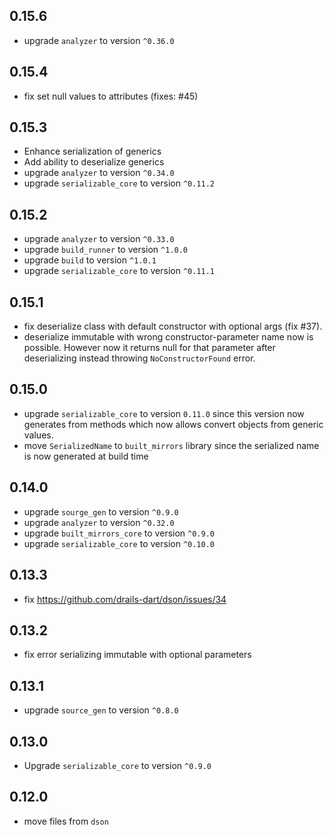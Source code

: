 ## 0.15.6
   
- upgrade `analyzer` to version `^0.36.0`

## 0.15.4

- fix set null values to attributes (fixes: #45)

## 0.15.3

- Enhance serialization of generics
- Add ability to deserialize generics
- upgrade `analyzer` to version `^0.34.0`
- upgrade `serializable_core` to version `^0.11.2`

## 0.15.2

- upgrade `analyzer` to version `^0.33.0`
- upgrade `build_runner` to version `^1.0.0`
- upgrade `build` to version `^1.0.1`
- upgrade `serializable_core` to version `^0.11.1`

## 0.15.1

- fix deserialize class with default constructor with optional args (fix #37).
- deserialize immutable with wrong constructor-parameter name now is possible. However now it returns null for that parameter after deserializing instead throwing `NoConstructorFound` error.

## 0.15.0

- upgrade `serializable_core` to version `0.11.0` since
  this version now generates from methods which now allows
  convert objects from generic values.
- move `SerializedName` to `built_mirrors` library since
  the serialized name is now generated at build time

## 0.14.0

- upgrade `sourge_gen` to version `^0.9.0`
- upgrade `analyzer` to version `^0.32.0`
- upgrade `built_mirrors_core` to version `^0.9.0`
- upgrade `serializable_core` to version `^0.10.0`

## 0.13.3

- fix https://github.com/drails-dart/dson/issues/34

## 0.13.2

- fix error serializing immutable with optional parameters

## 0.13.1

- upgrade `source_gen` to version `^0.8.0`

## 0.13.0

- Upgrade `serializable_core` to version `^0.9.0`

## 0.12.0

- move files from `dson`
